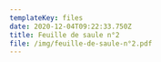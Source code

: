 ```yaml
---
templateKey: files
date: 2020-12-04T09:22:33.750Z
title: Feuille de saule n°2
file: /img/feuille-de-saule-n°2.pdf
---
```

